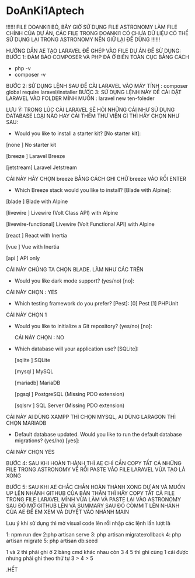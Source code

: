 # DoAnKi1Aptech


!!!!!!  FILE DOANKI1 BỎ, BÂY GIỜ SỬ DỤNG FILE ASTRONOMY LÀM FILE CHÍNH CỦA DỰ ÁN, CÁC FILE TRONG DOANKI1 CÓ CHƯA DỮ LIỆU CÓ THỂ SỬ DỤNG LẠI TRONG ASTRONOMY NÊN GIỮ LẠI ĐỂ DÙNG !!!!!!


HƯỚNG DẪN AE TẠO LARAVEL ĐỂ GHÉP VÀO FILE DỰ ÁN ĐỂ SỬ DỤNG:
BƯỚC 1: ĐẢM BẢO COMPOSER VÀ PHP ĐÃ Ở BIẾN TOÀN CỤC BẰNG CÁCH
- php -v
- composer -v

BƯỚC 2: SỬ DỤNG LỆNH SAU ĐỂ CÀI LARAVEL VÀO MÁY TÍNH : composer global require laravel/installer
BƯỚC 3: SỬ DỤNG LỆNH NÀY ĐỂ CÀI ĐẶT LARAVEL VÀO FOLDER MÌNH MUỐN : laravel new ten-foleder

LƯU Ý: TRONG LÚC CÀI LARAVEL SẼ HỎI NHỮNG CÁI NHƯ SỬ DỤNG DATABASE LOẠI NÀO HAY CÀI THÊM THƯ VIỆN GÌ THÌ HÃY CHỌN NHƯ SAU:

-  Would you like to install a starter kit? [No starter kit]:

  [none     ] No starter kit

  [breeze   ] Laravel Breeze
  
  [jetstream] Laravel Jetstream
  

CÁI NÀY HÃY CHỌN breeze BẰNG CÁCH GHI CHỮ breeze VÀO RỒI ENTER

-  Which Breeze stack would you like to install? [Blade with Alpine]:

  [blade              ] Blade with Alpine

  [livewire           ] Livewire (Volt Class API) with Alpine
  
  [livewire-functional] Livewire (Volt Functional API) with Alpine
  
  [react              ] React with Inertia
  
  [vue                ] Vue with Inertia
  
  [api                ] API only
  

CÁI NÀY CHÚNG TA CHỌN BLADE. LÀM NHƯ CÁC TRÊN

- Would you like dark mode support? (yes/no) [no]:

CÁI NÀY CHỌN : YES

- Which testing framework do you prefer? [Pest]:
  [0] Pest
  [1] PHPUnit

CÁI NÀY CHỌN 1

- Would you like to initialize a Git repository? (yes/no) [no]:

  CÁI NÀY CHỌN : NO

- Which database will your application use? [SQLite]:

  [sqlite ] SQLite
  
  [mysql  ] MySQL
  
  [mariadb] MariaDB
  
  [pgsql  ] PostgreSQL (Missing PDO extension)
  
  [sqlsrv ] SQL Server (Missing PDO extension)
  

CÁI NÀY AI DÙNG XAMPP THÌ CHỌN MYSQL, AI DÙNG LARAGON THÌ CHỌN MARIADB

- Default database updated. Would you like to run the default database migrations? (yes/no) [yes]:

CÁI NÀY CHỌN YES



BƯỚC 4: SAU KHI HOÀN THÀNH THÌ AE CHỈ CẦN COPY TẤT CẢ NHỮNG FILE TRONG ASTRONOMY VỀ RỒI PASTE VÀO FILE LARAVEL VỪA TẠO LÀ XONG

BƯỚC 5: SAU KHI AE CHẮC CHẮN HOÀN THÀNH XONG DỰ ÁN VÀ MUỐN UP LÊN NHÁNH GITHUB CỦA BẢN THÂN THÌ HÃY COPY TẤT CẢ FILE TRONG FILE LARAVEL MÌNH VỪA LÀM VÀ PASTE LẠI VÀO ASTRONOMY SAU ĐÓ MỞ GITHUB LÊN VÀ SUMMARY SAU ĐÓ COMMIT LÊN NHÁNH CỦA AE ĐỂ EM XEM VÀ DUYỆT VÀO NHÁNH MAIN


Lưu ý khi sử dụng thì mở visual code lên rồi nhập các lệnh lần lượt là 

1: npm run dev
2:php artisan serve
3: php artisan migrate:rollback
4: php artisan migrate
5: php artisan db:seed

1 và 2 thì phải ghi ở 2 bảng cmd khác nhau
còn 3 4 5 thì ghi cùng 1 cái được nhưng phải ghi theo thứ tự 3 > 4 > 5

.HẾT
